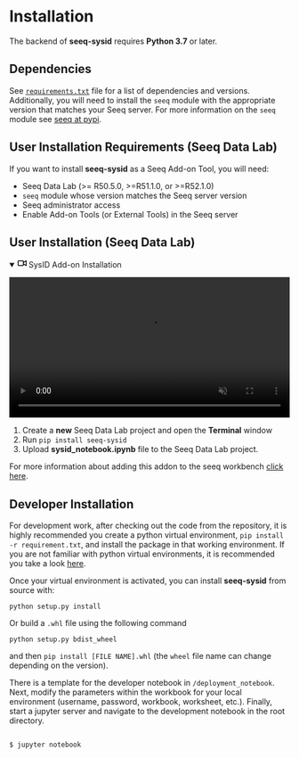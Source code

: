 # Installation

The backend of **seeq-sysid** requires **Python 3.7** or later.

## Dependencies

See [`requirements.txt`](https://github.com/BYU-PRISM/Seeq/blob/main/requirements.txt) file for a list of
dependencies and versions. Additionally, you will need to install the `seeq`
module with the appropriate version that matches your Seeq server. For more
information on the `seeq` module see
[seeq at pypi](https://pypi.org/project/seeq/).

## User Installation Requirements (Seeq Data Lab)

If you want to install **seeq-sysid** as a Seeq Add-on Tool, you will need:

- Seeq Data Lab (>= R50.5.0, >=R51.1.0, or >=R52.1.0)
- `seeq` module whose version matches the Seeq server version
- Seeq administrator access
- Enable Add-on Tools (or External Tools) in the Seeq server

## User Installation (Seeq Data Lab)

<details open="" class="details-reset border rounded-2">
  <summary class="px-3 py-2 border-bottom">
    <svg aria-hidden="true" height="16" viewBox="0 0 16 16" version="1.1" width="16" data-view-component="true" class="octicon octicon-device-camera-video">
    <path fill-rule="evenodd" d="M16 3.75a.75.75 0 00-1.136-.643L11 5.425V4.75A1.75 1.75 0 009.25 3h-7.5A1.75 1.75 0 000 4.75v6.5C0 12.216.784 13 1.75 13h7.5A1.75 1.75 0 0011 11.25v-.675l3.864 2.318A.75.75 0 0016 12.25v-8.5zm-5 5.075l3.5 2.1v-5.85l-3.5 2.1v1.65zM9.5 6.75v-2a.25.25 0 00-.25-.25h-7.5a.25.25 0 00-.25.25v6.5c0 .138.112.25.25.25h7.5a.25.25 0 00.25-.25v-4.5z"></path>
    </svg>
    <span aria-label="https://user-images.githubusercontent.com/55245976/137494969-43d93065-1e23-4e7c-952f-2397993eb269.mp4" class="m-1">SysID Add-on Installation</span>
    <span class="dropdown-caret"></span>
  </summary>

<video src="https://user-images.githubusercontent.com/55245976/137494969-43d93065-1e23-4e7c-952f-2397993eb269.mp4"
controls="controls" muted="muted" class="d-block rounded-bottom-2 width-fit" style="max-width:700px; width:100%;"
webboost_found_paused="true" webboost_processed="true">
</video>
</details>

1. Create a **new** Seeq Data Lab project and open the **Terminal** window
2. Run `pip install seeq-sysid`
3. Upload **sysid_notebook.ipynb** file to the Seeq Data Lab project.

For more information about adding this addon to the seeq workbench
[click here](https://seeq.atlassian.net/wiki/spaces/KB/pages/961675391/Add-on+Tool+Administration+and+Development).

## Developer Installation

For development work, after checking out the code from the repository,
it is highly recommended you create a python virtual environment, 
`pip install -r requirement.txt`, and install the package in that
working environment. If you are not familiar with python virtual environments,
it is recommended you take a look [here](https://docs.python.org/3.8/tutorial/venv.html).

Once your virtual environment is activated, you can install **seeq-sysid** from source with:

```shell
python setup.py install
```

Or build a `.whl` file using the following command

```shell
python setup.py bdist_wheel
```

and then `pip install [FILE NAME].whl`
(the `wheel` file name can change depending on the version).

There is a template for the developer notebook in `/deployment_notebook`.
Next, modify the parameters within the workbook for your local environment (username, password, workbook, worksheet, etc.).
Finally, start a jupyter server and navigate to the development notebook in the root directory.

```sh

$ jupyter notebook

```
